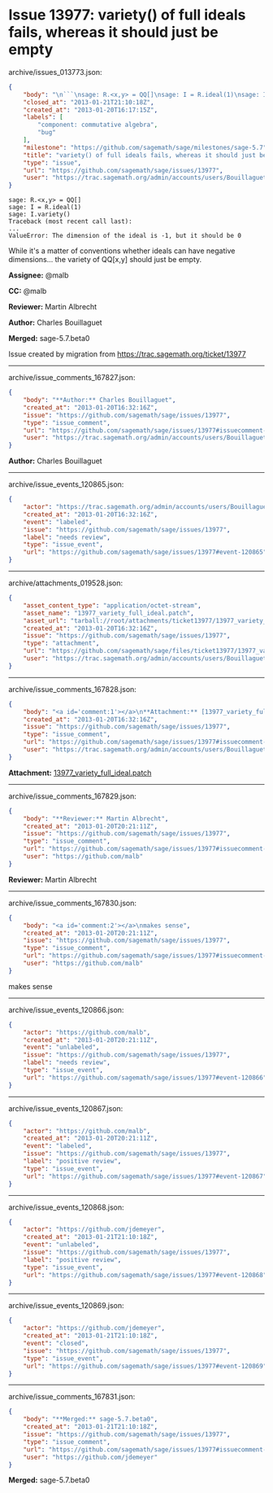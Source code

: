 # Issue 13977: variety() of full ideals fails, whereas it should just be empty

archive/issues_013773.json:
```json
{
    "body": "\n```\nsage: R.<x,y> = QQ[]\nsage: I = R.ideal(1)\nsage: I.variety()\nTraceback (most recent call last):\n...\nValueError: The dimension of the ideal is -1, but it should be 0\n```\n\nWhile it's a matter of conventions whether ideals can have negative dimensions... the variety of QQ[x,y] should just be empty.\n\n**Assignee:** @malb\n\n**CC:**  @malb\n\n**Reviewer:** Martin Albrecht\n\n**Author:** Charles Bouillaguet\n\n**Merged:** sage-5.7.beta0\n\nIssue created by migration from https://trac.sagemath.org/ticket/13977\n\n",
    "closed_at": "2013-01-21T21:10:18Z",
    "created_at": "2013-01-20T16:17:15Z",
    "labels": [
        "component: commutative algebra",
        "bug"
    ],
    "milestone": "https://github.com/sagemath/sage/milestones/sage-5.7",
    "title": "variety() of full ideals fails, whereas it should just be empty",
    "type": "issue",
    "url": "https://github.com/sagemath/sage/issues/13977",
    "user": "https://trac.sagemath.org/admin/accounts/users/Bouillaguet"
}
```

```
sage: R.<x,y> = QQ[]
sage: I = R.ideal(1)
sage: I.variety()
Traceback (most recent call last):
...
ValueError: The dimension of the ideal is -1, but it should be 0
```

While it's a matter of conventions whether ideals can have negative dimensions... the variety of QQ[x,y] should just be empty.

**Assignee:** @malb

**CC:**  @malb

**Reviewer:** Martin Albrecht

**Author:** Charles Bouillaguet

**Merged:** sage-5.7.beta0

Issue created by migration from https://trac.sagemath.org/ticket/13977





---

archive/issue_comments_167827.json:
```json
{
    "body": "**Author:** Charles Bouillaguet",
    "created_at": "2013-01-20T16:32:16Z",
    "issue": "https://github.com/sagemath/sage/issues/13977",
    "type": "issue_comment",
    "url": "https://github.com/sagemath/sage/issues/13977#issuecomment-167827",
    "user": "https://trac.sagemath.org/admin/accounts/users/Bouillaguet"
}
```

**Author:** Charles Bouillaguet



---

archive/issue_events_120865.json:
```json
{
    "actor": "https://trac.sagemath.org/admin/accounts/users/Bouillaguet",
    "created_at": "2013-01-20T16:32:16Z",
    "event": "labeled",
    "issue": "https://github.com/sagemath/sage/issues/13977",
    "label": "needs review",
    "type": "issue_event",
    "url": "https://github.com/sagemath/sage/issues/13977#event-120865"
}
```



---

archive/attachments_019528.json:
```json
{
    "asset_content_type": "application/octet-stream",
    "asset_name": "13977_variety_full_ideal.patch",
    "asset_url": "tarball://root/attachments/ticket13977/13977_variety_full_ideal.patch",
    "created_at": "2013-01-20T16:32:16Z",
    "issue": "https://github.com/sagemath/sage/issues/13977",
    "type": "attachment",
    "url": "https://github.com/sagemath/sage/files/ticket13977/13977_variety_full_ideal.patch",
    "user": "https://trac.sagemath.org/admin/accounts/users/Bouillaguet"
}
```



---

archive/issue_comments_167828.json:
```json
{
    "body": "<a id='comment:1'></a>\n**Attachment:** [13977_variety_full_ideal.patch](https://github.com/sagemath/sage/files/ticket13977/13977_variety_full_ideal.patch)",
    "created_at": "2013-01-20T16:32:16Z",
    "issue": "https://github.com/sagemath/sage/issues/13977",
    "type": "issue_comment",
    "url": "https://github.com/sagemath/sage/issues/13977#issuecomment-167828",
    "user": "https://trac.sagemath.org/admin/accounts/users/Bouillaguet"
}
```

<a id='comment:1'></a>
**Attachment:** [13977_variety_full_ideal.patch](https://github.com/sagemath/sage/files/ticket13977/13977_variety_full_ideal.patch)



---

archive/issue_comments_167829.json:
```json
{
    "body": "**Reviewer:** Martin Albrecht",
    "created_at": "2013-01-20T20:21:11Z",
    "issue": "https://github.com/sagemath/sage/issues/13977",
    "type": "issue_comment",
    "url": "https://github.com/sagemath/sage/issues/13977#issuecomment-167829",
    "user": "https://github.com/malb"
}
```

**Reviewer:** Martin Albrecht



---

archive/issue_comments_167830.json:
```json
{
    "body": "<a id='comment:2'></a>\nmakes sense",
    "created_at": "2013-01-20T20:21:11Z",
    "issue": "https://github.com/sagemath/sage/issues/13977",
    "type": "issue_comment",
    "url": "https://github.com/sagemath/sage/issues/13977#issuecomment-167830",
    "user": "https://github.com/malb"
}
```

<a id='comment:2'></a>
makes sense



---

archive/issue_events_120866.json:
```json
{
    "actor": "https://github.com/malb",
    "created_at": "2013-01-20T20:21:11Z",
    "event": "unlabeled",
    "issue": "https://github.com/sagemath/sage/issues/13977",
    "label": "needs review",
    "type": "issue_event",
    "url": "https://github.com/sagemath/sage/issues/13977#event-120866"
}
```



---

archive/issue_events_120867.json:
```json
{
    "actor": "https://github.com/malb",
    "created_at": "2013-01-20T20:21:11Z",
    "event": "labeled",
    "issue": "https://github.com/sagemath/sage/issues/13977",
    "label": "positive review",
    "type": "issue_event",
    "url": "https://github.com/sagemath/sage/issues/13977#event-120867"
}
```



---

archive/issue_events_120868.json:
```json
{
    "actor": "https://github.com/jdemeyer",
    "created_at": "2013-01-21T21:10:18Z",
    "event": "unlabeled",
    "issue": "https://github.com/sagemath/sage/issues/13977",
    "label": "positive review",
    "type": "issue_event",
    "url": "https://github.com/sagemath/sage/issues/13977#event-120868"
}
```



---

archive/issue_events_120869.json:
```json
{
    "actor": "https://github.com/jdemeyer",
    "created_at": "2013-01-21T21:10:18Z",
    "event": "closed",
    "issue": "https://github.com/sagemath/sage/issues/13977",
    "type": "issue_event",
    "url": "https://github.com/sagemath/sage/issues/13977#event-120869"
}
```



---

archive/issue_comments_167831.json:
```json
{
    "body": "**Merged:** sage-5.7.beta0",
    "created_at": "2013-01-21T21:10:18Z",
    "issue": "https://github.com/sagemath/sage/issues/13977",
    "type": "issue_comment",
    "url": "https://github.com/sagemath/sage/issues/13977#issuecomment-167831",
    "user": "https://github.com/jdemeyer"
}
```

**Merged:** sage-5.7.beta0
